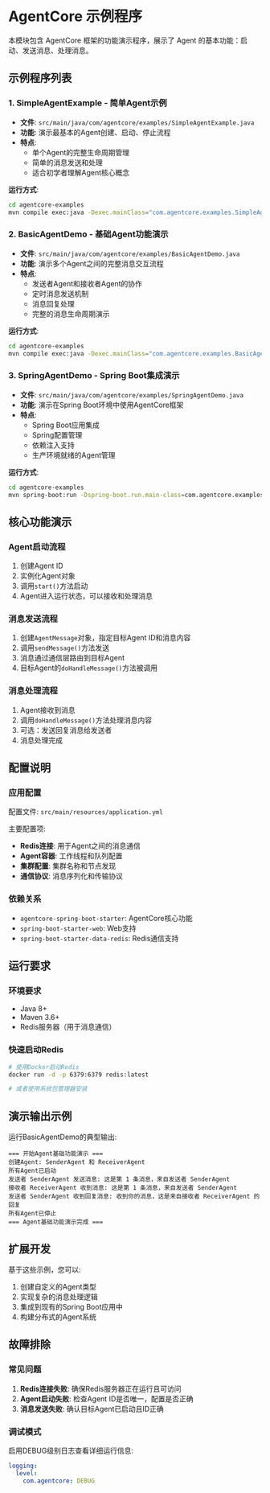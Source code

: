 # AgentCore 示例程序

本模块包含 AgentCore 框架的功能演示程序，展示了 Agent 的基本功能：启动、发送消息、处理消息。

## 示例程序列表

### 1. SimpleAgentExample - 简单Agent示例
- **文件**: `src/main/java/com/agentcore/examples/SimpleAgentExample.java`
- **功能**: 演示最基本的Agent创建、启动、停止流程
- **特点**: 
  - 单个Agent的完整生命周期管理
  - 简单的消息发送和处理
  - 适合初学者理解Agent核心概念

**运行方式**:
```bash
cd agentcore-examples
mvn compile exec:java -Dexec.mainClass="com.agentcore.examples.SimpleAgentExample"
```

### 2. BasicAgentDemo - 基础Agent功能演示
- **文件**: `src/main/java/com/agentcore/examples/BasicAgentDemo.java`
- **功能**: 演示多个Agent之间的完整消息交互流程
- **特点**:
  - 发送者Agent和接收者Agent的协作
  - 定时消息发送机制
  - 消息回复处理
  - 完整的消息生命周期演示

**运行方式**:
```bash
cd agentcore-examples
mvn compile exec:java -Dexec.mainClass="com.agentcore.examples.BasicAgentDemo"
```

### 3. SpringAgentDemo - Spring Boot集成演示
- **文件**: `src/main/java/com/agentcore/examples/SpringAgentDemo.java`
- **功能**: 演示在Spring Boot环境中使用AgentCore框架
- **特点**:
  - Spring Boot应用集成
  - Spring配置管理
  - 依赖注入支持
  - 生产环境就绪的Agent管理

**运行方式**:
```bash
cd agentcore-examples
mvn spring-boot:run -Dspring-boot.run.main-class=com.agentcore.examples.SpringAgentDemo
```

## 核心功能演示

### Agent启动流程
1. 创建Agent ID
2. 实例化Agent对象
3. 调用`start()`方法启动
4. Agent进入运行状态，可以接收和处理消息

### 消息发送流程
1. 创建`AgentMessage`对象，指定目标Agent ID和消息内容
2. 调用`sendMessage()`方法发送
3. 消息通过通信层路由到目标Agent
4. 目标Agent的`doHandleMessage()`方法被调用

### 消息处理流程
1. Agent接收到消息
2. 调用`doHandleMessage()`方法处理消息内容
3. 可选：发送回复消息给发送者
4. 消息处理完成

## 配置说明

### 应用配置
配置文件: `src/main/resources/application.yml`

主要配置项:
- **Redis连接**: 用于Agent之间的消息通信
- **Agent容器**: 工作线程和队列配置
- **集群配置**: 集群名称和节点发现
- **通信协议**: 消息序列化和传输协议

### 依赖关系
- `agentcore-spring-boot-starter`: AgentCore核心功能
- `spring-boot-starter-web`: Web支持
- `spring-boot-starter-data-redis`: Redis通信支持

## 运行要求

### 环境要求
- Java 8+
- Maven 3.6+
- Redis服务器（用于消息通信）

### 快速启动Redis
```bash
# 使用Docker启动Redis
docker run -d -p 6379:6379 redis:latest

# 或者使用系统包管理器安装
```

## 演示输出示例

运行BasicAgentDemo的典型输出:
```
=== 开始Agent基础功能演示 ===
创建Agent: SenderAgent 和 ReceiverAgent
所有Agent已启动
发送者 SenderAgent 发送消息: 这是第 1 条消息，来自发送者 SenderAgent
接收者 ReceiverAgent 收到消息: 这是第 1 条消息，来自发送者 SenderAgent
发送者 SenderAgent 收到回复消息: 收到你的消息，这是来自接收者 ReceiverAgent 的回复
所有Agent已停止
=== Agent基础功能演示完成 ===
```

## 扩展开发

基于这些示例，您可以:
1. 创建自定义的Agent类型
2. 实现复杂的消息处理逻辑
3. 集成到现有的Spring Boot应用中
4. 构建分布式的Agent系统

## 故障排除

### 常见问题
1. **Redis连接失败**: 确保Redis服务器正在运行且可访问
2. **Agent启动失败**: 检查Agent ID是否唯一，配置是否正确
3. **消息发送失败**: 确认目标Agent已启动且ID正确

### 调试模式
启用DEBUG级别日志查看详细运行信息:
```yaml
logging:
  level:
    com.agentcore: DEBUG